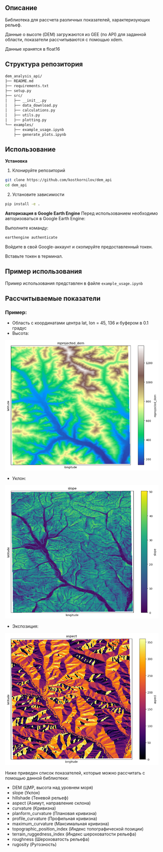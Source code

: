 ## Описание
Библиотека для рассчета различных показателей, характеризующих рельеф. 

Данные о высоте (DEM) загружаются из GEE (по API) для заданной области, показатели рассчитываются с помощью xdem.

Данные хранятся в float16

## Структура репозитория 

```
dem_analysis_api/
├── README.md
├── requirements.txt
├── setup.py
├── src/
│   ├── __init__.py
│   ├── data_download.py
│   ├── calculations.py
│   ├── utils.py
|   ├── plotting.py
└── examples/
    ├── example_usage.ipynb
    ├── generate_plots.ipynb
```
## Использование

**Установка**
1. Клонируйте репозиторий
```bash
git clone https://github.com/kostkornilov/dem_api
cd dem_api
```
2. Установите зависимости
```bash
pip install -e .
```

**Авторизация в Google Earth Engine** 
Перед использованием необходимо авторизоваться в Google Earth Engine:

Выполните команду:
```bash
earthengine authenticate
```
Войдите в свой Google-аккаунт и скопируйте предоставленный токен.

Вставьте токен в терминал.

## Пример использования

Пример использования представлен в файле ```example_usage.ipynb```

## Рассчитываемые показатели
### Пример:
- Область с координатами центра lat, lon = 45, 136 и буфером в 0.1 градус
- Высота:
  
![Высота](examples/pictures/DEM.png)

- Уклон:

![Уклон](examples/pictures/Slope.png)

- Экспозиция:

![Экспозиция](examples/pictures/Aspect.png)

Ниже приведен список показателей, которые можно рассчитать с помощью данной библиотеки:

- DEM (ЦМР, высота над уровнем моря)
- slope (Уклон)
- hillshade (Теневой рельеф)
- aspect (Азимут, направление склона)
- curvature (Кривизна)
- planform_curvature (Плановая кривизна)
- profile_curvature (Профильная кривизна)
- maximum_curvature (Максимальная кривизна)
- topographic_position_index (Индекс топографической позиции)
- terrain_ruggedness_index (Индекс шероховатости рельефа)
- roughness (Шероховатость рельефа)
- rugosity (Ругозность)

